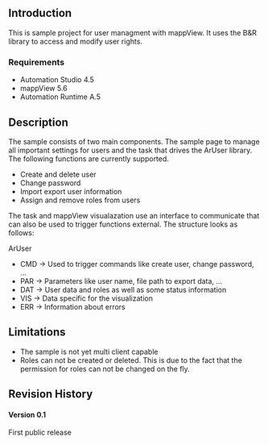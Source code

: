 ## Introduction
This is sample project for user managment with mappView. It uses the B&R library to access and modify user rights.

### Requirements
* Automation Studio 4.5
* mappView 5.6
* Automation Runtime A.5

## Description
The sample consists of two main components. The sample page to manage all important settings for users and the task that drives the ArUser library. The following functions are currently supported.

* Create and delete user
* Change password
* Import export user information
* Assign and remove roles from users

The task and mappView visualazation use an interface to communicate that can also be used to trigger functions external. The structure looks as follows:

ArUser
* CMD -> Used to trigger commands like create user, change password, ...
* PAR -> Parameters like user name, file path to export data, ...
* DAT -> User data and roles as well as some status information
* VIS -> Data specific for the visualization
* ERR -> Information about errors

## Limitations
* The sample is not yet multi client capable
* Roles can not be created or deleted. This is due to the fact that the permission for roles can not be changed on the fly.

## Revision History

#### Version 0.1
First public release
